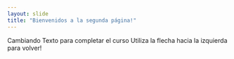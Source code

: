 ```yaml
---
layout: slide
title: "Bienvenidos a la segunda página!"
---
```

Cambiando Texto para completar el curso
Utiliza la flecha hacia la izquierda para volver!
